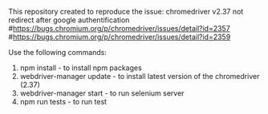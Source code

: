 This repository created to reproduce the issue: chromedriver v2.37 not redirect after google authentification
#https://bugs.chromium.org/p/chromedriver/issues/detail?id=2357
#https://bugs.chromium.org/p/chromedriver/issues/detail?id=2359

Use the following commands:
1. npm install - to install npm packages
2. webdriver-manager update - to install latest version of the chromedriver (2.37)
3. webdriver-manager start - to run selenium server
4. npm run tests - to run test
